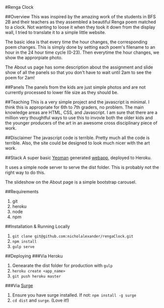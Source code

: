 #Renga Clock


##Overview
This was inspired by the amazing work of the students in BFS 2B and their teachers as they assembled a beautiful Renga poem matched to a clock.  Not wanting to loose it when they took it down from the display wall, I tried to translate it to a simple little website. 

The basic idea is that every time the hour changes, the corresponding poem changes.  This is simply done by setting each poem's filename to an hour in the 24 hour time cycle (0-23).  Then everytime the hour changes, we show the approrpiate photo.

The About us page has some description about the assignment and slide show of all the panels so that you don't have to wait until 2am to see the poem for 2am!

##Panels
The panels from the kids are just simple photos and are not currently processed to lower file size as they should be.

##Teaching
This is a very simple project and the javascript is minimal.  I think this is appropriate for 6th to 7th graders, no problem.  The main knowledge areas are HTML, CSS, and Javascript.  I am sure that there are a million very thoughtful ways to use this to invovle both the older kids and the younger producers of the art in an awesome cross disciplinary piece of work.

##Disclaimer
The javascript code is terrible.  Pretty much all the code is terrible.  Also, the site could be designed to look much nicer with the art work.

##Stack
A super basic [Yeoman](http://yeoman.io/) generated [webapp](https://github.com/yeoman/generator-webapp), deployed to Heroku.  

It uses a simple node server to serve the dist folder.  This is probably not the right way to do this.

The slideshow on the About page is a simple bootstrap carousel.  

##Requirements
1. git
2. heroku
3. node
4. npm

##Installation & Running Locally
1. `git clone git@github.com:nicholalexander/rengaClock.git`
2. `npm install`
3. `gulp serve`

##Deploying
###Via Heroku
1. Genearate the dist folder for production with `gulp`
2. `heroku create <app_name>`
3. `git push heroku master`

###Via [Surge](https://surge.sh/)
1. Ensure you have surge installed.  If not: `npm install -g surge`
2. `cd dist` and `surge`. (Love it!)
